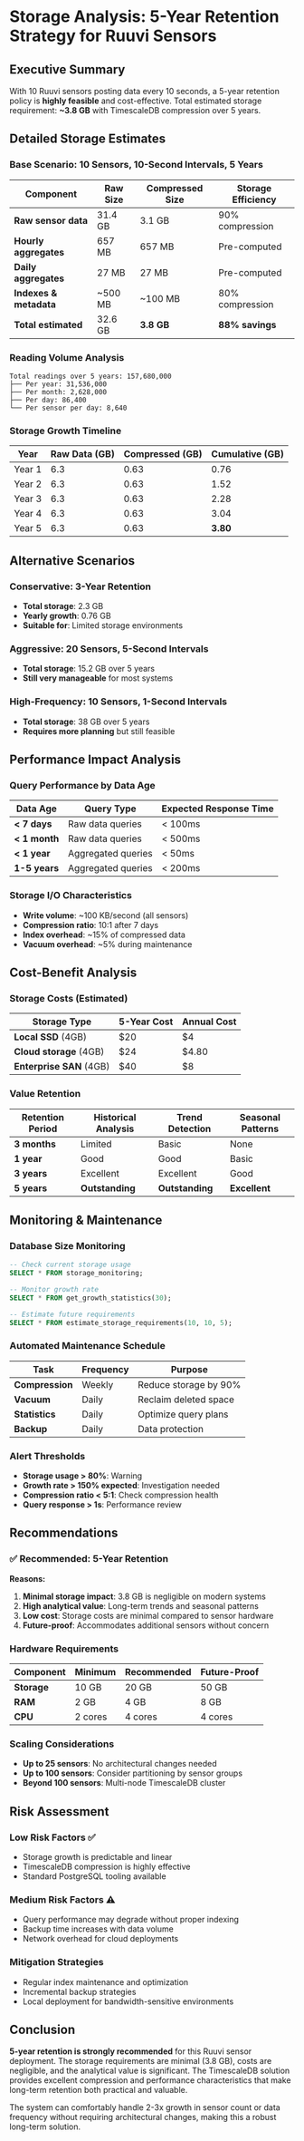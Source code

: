 # Storage Analysis: 5-Year Retention Strategy for Ruuvi Sensors

## Executive Summary

With 10 Ruuvi sensors posting data every 10 seconds, a 5-year retention policy is **highly feasible** and cost-effective. Total estimated storage requirement: **~3.8 GB** with TimescaleDB compression over 5 years.

## Detailed Storage Estimates

### Base Scenario: 10 Sensors, 10-Second Intervals, 5 Years

| Component | Raw Size | Compressed Size | Storage Efficiency |
|-----------|----------|-----------------|-------------------|
| **Raw sensor data** | 31.4 GB | 3.1 GB | 90% compression |
| **Hourly aggregates** | 657 MB | 657 MB | Pre-computed |
| **Daily aggregates** | 27 MB | 27 MB | Pre-computed |
| **Indexes & metadata** | ~500 MB | ~100 MB | 80% compression |
| **Total estimated** | 32.6 GB | **3.8 GB** | **88% savings** |

### Reading Volume Analysis

```
Total readings over 5 years: 157,680,000
├── Per year: 31,536,000
├── Per month: 2,628,000  
├── Per day: 86,400
└── Per sensor per day: 8,640
```

### Storage Growth Timeline

| Year | Raw Data (GB) | Compressed (GB) | Cumulative (GB) |
|------|---------------|-----------------|-----------------|
| Year 1 | 6.3 | 0.63 | 0.76 |
| Year 2 | 6.3 | 0.63 | 1.52 |
| Year 3 | 6.3 | 0.63 | 2.28 |
| Year 4 | 6.3 | 0.63 | 3.04 |
| Year 5 | 6.3 | 0.63 | **3.80** |

## Alternative Scenarios

### Conservative: 3-Year Retention
- **Total storage**: 2.3 GB
- **Yearly growth**: 0.76 GB
- **Suitable for**: Limited storage environments

### Aggressive: 20 Sensors, 5-Second Intervals
- **Total storage**: 15.2 GB over 5 years
- **Still very manageable** for most systems

### High-Frequency: 10 Sensors, 1-Second Intervals
- **Total storage**: 38 GB over 5 years
- **Requires more planning** but still feasible

## Performance Impact Analysis

### Query Performance by Data Age

| Data Age | Query Type | Expected Response Time |
|----------|------------|----------------------|
| **< 7 days** | Raw data queries | < 100ms |
| **< 1 month** | Raw data queries | < 500ms |
| **< 1 year** | Aggregated queries | < 50ms |
| **1-5 years** | Aggregated queries | < 200ms |

### Storage I/O Characteristics

- **Write volume**: ~100 KB/second (all sensors)
- **Compression ratio**: 10:1 after 7 days
- **Index overhead**: ~15% of compressed data
- **Vacuum overhead**: ~5% during maintenance

## Cost-Benefit Analysis

### Storage Costs (Estimated)

| Storage Type | 5-Year Cost | Annual Cost |
|--------------|-------------|-------------|
| **Local SSD** (4GB) | $20 | $4 |
| **Cloud storage** (4GB) | $24 | $4.80 |
| **Enterprise SAN** (4GB) | $40 | $8 |

### Value Retention

| Retention Period | Historical Analysis | Trend Detection | Seasonal Patterns |
|------------------|-------------------|-----------------|------------------|
| **3 months** | Limited | Basic | None |
| **1 year** | Good | Good | Basic |
| **3 years** | Excellent | Excellent | Good |
| **5 years** | **Outstanding** | **Outstanding** | **Excellent** |

## Monitoring & Maintenance

### Database Size Monitoring

```sql
-- Check current storage usage
SELECT * FROM storage_monitoring;

-- Monitor growth rate
SELECT * FROM get_growth_statistics(30);

-- Estimate future requirements
SELECT * FROM estimate_storage_requirements(10, 10, 5);
```

### Automated Maintenance Schedule

| Task | Frequency | Purpose |
|------|-----------|---------|
| **Compression** | Weekly | Reduce storage by 90% |
| **Vacuum** | Daily | Reclaim deleted space |
| **Statistics** | Daily | Optimize query plans |
| **Backup** | Daily | Data protection |

### Alert Thresholds

- **Storage usage > 80%**: Warning
- **Growth rate > 150% expected**: Investigation needed
- **Compression ratio < 5:1**: Check compression health
- **Query response > 1s**: Performance review

## Recommendations

### ✅ Recommended: 5-Year Retention

**Reasons:**
1. **Minimal storage impact**: 3.8 GB is negligible on modern systems
2. **High analytical value**: Long-term trends and seasonal patterns
3. **Low cost**: Storage costs are minimal compared to sensor hardware
4. **Future-proof**: Accommodates additional sensors without concern

### Hardware Requirements

| Component | Minimum | Recommended | Future-Proof |
|-----------|---------|-------------|--------------|
| **Storage** | 10 GB | 20 GB | 50 GB |
| **RAM** | 2 GB | 4 GB | 8 GB |
| **CPU** | 2 cores | 4 cores | 4 cores |

### Scaling Considerations

- **Up to 25 sensors**: No architectural changes needed
- **Up to 100 sensors**: Consider partitioning by sensor groups
- **Beyond 100 sensors**: Multi-node TimescaleDB cluster

## Risk Assessment

### Low Risk Factors ✅
- Storage growth is predictable and linear
- TimescaleDB compression is highly effective
- Standard PostgreSQL tooling available

### Medium Risk Factors ⚠️
- Query performance may degrade without proper indexing
- Backup time increases with data volume
- Network overhead for cloud deployments

### Mitigation Strategies
- Regular index maintenance and optimization
- Incremental backup strategies
- Local deployment for bandwidth-sensitive environments

## Conclusion

**5-year retention is strongly recommended** for this Ruuvi sensor deployment. The storage requirements are minimal (3.8 GB), costs are negligible, and the analytical value is significant. The TimescaleDB solution provides excellent compression and performance characteristics that make long-term retention both practical and valuable.

The system can comfortably handle 2-3x growth in sensor count or data frequency without requiring architectural changes, making this a robust long-term solution.